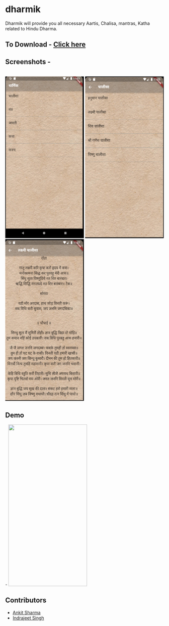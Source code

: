 # dharmik

Dharmik will provide you all necessary Aartis, Chalisa, mantras, Katha related to Hindu Dharma. 

## To Download - <a href="https://github.com/ismaan1998/Dharmik/raw/master/app.apk">Click here</a>

<h2> Screenshots -</h2><br>
<div>
<img src="Screenshots/screenshot1.PNG"  width=250, height=512, style="display:inline-block;">
<img src="Screenshots/screenshot2.PNG"  width=250, height=512, style="display:inline-block;">
<img src="Screenshots/screenshot3.PNG"  width=250, height=512, style="display:inline-block;">
</div>

<h2>Demo </h2>-

<img src="Screenshots/video.gif" width=250, height=512> 



<h2> Contributors </h2>
<ul>
<li><a href="https://www.facebook.com/imankit1998">Ankit Sharma</a>
<li><a href="https://www.facebook.com/ismaan1998/">Indrajeet Singh</a>
</ul>
